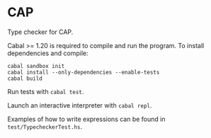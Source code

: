 CAP
===

Type checker for CAP.

Cabal >= 1.20 is required to compile and run the program. To install dependencies and compile:

```
cabal sandbox init
cabal install --only-dependencies --enable-tests
cabal build
```

Run tests with `cabal test`.

Launch an interactive interpreter with  `cabal repl`.

Examples of how to write expressions can be found in `test/TypecheckerTest.hs`.


